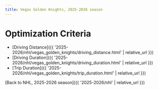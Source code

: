```yaml
---
title: Vegas Golden Knights, 2025-2026 season
---
```


# Optimization Criteria
- [Driving Distance]({{ '2025-2026/nhl/vegas_golden_knights/driving_distance.html' | relative_url }})
- [Driving Duration]({{ '2025-2026/nhl/vegas_golden_knights/driving_duration.html' | relative_url }})
- [Trip Duration]({{ '2025-2026/nhl/vegas_golden_knights/trip_duration.html' | relative_url }})

[Back to NHL, 2025-2026 season]({{ '2025-2026/nhl' | relative_url }})
